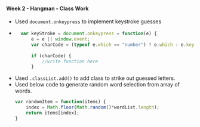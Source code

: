 #### Week 2 - Hangman - Class Work

* Used `document.onkeypress` to implement keystroke guesses
* ```javascript 
    var keyStroke = document.onkeypress = function(e) {
        e = e || window.event;
        var charCode = (typeof e.which == "number") ? e.which : e.keyCode;
        
        if (charCode) { 
            //write function here
        }
    ```
* Used `.classList.add()` to add class to strike out guessed letters.
* Used below code to generate random word selection from array of words.
    ```javascript
    var randomItem = function(items) {
        index = Math.floor(Math.random()*wordList.length);
        return items[index];
    }
```

